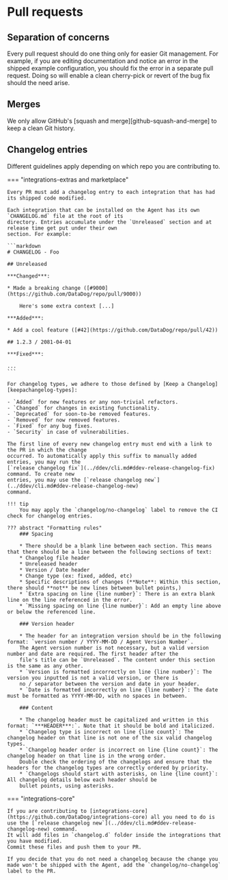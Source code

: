 # Pull requests

## Separation of concerns

  Every pull request should do one thing only for easier Git management. For example, if you are
    editing documentation and notice an error in the shipped example configuration, you should fix the
    error in a separate pull request. Doing so will enable a clean cherry-pick or revert of the bug fix
    should the need arise.

## Merges

  We only allow GitHub's [squash and merge][github-squash-and-merge] to keep a clean Git history.

## Changelog entries

Different guidelines apply depending on which repo you are contributing to.

=== "integrations-extras and marketplace"


    Every PR must add a changelog entry to each integration that has had its shipped code modified.

    Each integration that can be installed on the Agent has its own `CHANGELOG.md` file at the root of its
    directory. Entries accumulate under the `Unreleased` section and at release time get put under their own
    section. For example:

    ```markdown
    # CHANGELOG - Foo

    ## Unreleased

    ***Changed***:

    * Made a breaking change ([#9000](https://github.com/DataDog/repo/pull/9000))

        Here's some extra context [...]

    ***Added***:

    * Add a cool feature ([#42](https://github.com/DataDog/repo/pull/42))

    ## 1.2.3 / 2081-04-01

    ***Fixed***:

    ...
    ```

    For changelog types, we adhere to those defined by [Keep a Changelog][keepachangelog-types]:

    - `Added` for new features or any non-trivial refactors.
    - `Changed` for changes in existing functionality.
    - `Deprecated` for soon-to-be removed features.
    - `Removed` for now removed features.
    - `Fixed` for any bug fixes.
    - `Security` in case of vulnerabilities.

    The first line of every new changelog entry must end with a link to the PR in which the change
    occurred. To automatically apply this suffix to manually added entries, you may run the
    [`release changelog fix`](../ddev/cli.md#ddev-release-changelog-fix) command. To create new
    entries, you may use the [`release changelog new`](../ddev/cli.md#ddev-release-changelog-new)
    command.

    !!! tip
        You may apply the `changelog/no-changelog` label to remove the CI check for changelog entries.

    ??? abstract "Formatting rules"
        ### Spacing

        * There should be a blank line between each section. This means that there should be a line between the following sections of text:
        * Changelog file header
        * Unreleased header
        * Version / Date header
        * Change type (ex: fixed, added, etc)
        * Specific descriptions of changes (**Note**: Within this section, there should **not** be new lines between bullet points,)
        * `Extra spacing on line {line number}`: There is an extra blank line on the line referenced in the error.
        * `Missing spacing on line {line number}`: Add an empty line above or below the referenced line.

        ### Version header

        * The header for an integration version should be in the following format: `version number / YYYY-MM-DD / Agent Version Number`.
        The Agent version number is not necessary, but a valid version number and date are required. The first header after the
        file's title can be `Unreleased`. The content under this section is the same as any other.
        * `Version is formatted incorrectly on line {line number}`: The version you inputted is not a valid version, or there is
        no / separator between the version and date in your header.
        * `Date is formatted incorrectly on line {line number}`: The date must be formatted as YYYY-MM-DD, with no spaces in between.

        ### Content

        * The changelog header must be capitalized and written in this format: `***HEADER***:`. Note that it should be bold and italicized.
        * `Changelog type is incorrect on line {line count}`: The changelog header on that line is not one of the six valid changelog types.
        * `Changelog header order is incorrect on line {line count}`: The changelog header on that line is in the wrong order.
        Double check the ordering of the changelogs and ensure that the headers for the changelog types are correctly ordered by priority.
        * `Changelogs should start with asterisks, on line {line count}`: All changelog details below each header should be
        bullet points, using asterisks.

=== "integrations-core"

    If you are contributing to [integrations-core](https://github.com/DataDog/integrations-core) all you need to do is use the [`release changelog new`](../ddev/cli.md#ddev-release-changelog-new) command.
    It will add files in `changelog.d` folder inside the integrations that you have modified.
    Commit these files and push them to your PR.
    
    If you decide that you do not need a changelog because the change you made won't be shipped with the Agent, add the `changelog/no-changelog` label to the PR.

